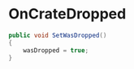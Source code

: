 <Badge type="danger" text="Carbon Compatible"/><Badge type="warning" text="Oxide Compatible"/>
# OnCrateDropped
```csharp
public void SetWasDropped()
{
	wasDropped = true;
}

```
